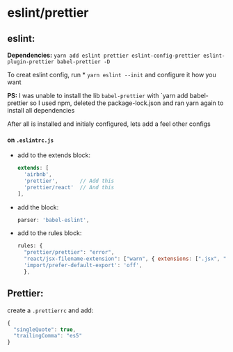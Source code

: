 # eslint/prettier

## eslint:

**Dependencies:**
`yarn add eslint prettier eslint-config-prettier eslint-plugin-prettier babel-prettier -D` 

To creat eslint config, run * `yarn eslint --init` and configure it how you want

**PS:** I was unable to install the lib `babel-prettier` with `yarn add babel-prettier so I used npm, deleted the package-lock.json and ran yarn again to install all dependencies

After all is installed and initialy configured, lets add a feel other configs

#### on `.eslintrc.js` 

* add to the extends block:

  ```javascript
  extends: [
    'airbnb',
    'prettier',       // Add this
    'prettier/react'  // And this
  ], 
  ```

* add the block:

  ```javascript
  parser: 'babel-eslint',
  ```

* add to the rules block:

  ```javascript
  rules: {
    "prettier/prettier": "error",
    "react/jsx-filename-extension": ["warn", { extensions: [".jsx", ".js"] }],
    'import/prefer-default-export': 'off',
    },
  ```

## Prettier:

create a `.prettierrc` and add:

```javascript
{
  "singleQuote": true,
  "trailingComma": "es5"
}
```